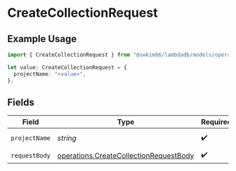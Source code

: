 # CreateCollectionRequest

## Example Usage

```typescript
import { CreateCollectionRequest } from "@swkim86/lambdadb/models/operations";

let value: CreateCollectionRequest = {
  projectName: "<value>",
};
```

## Fields

| Field                                                                                            | Type                                                                                             | Required                                                                                         | Description                                                                                      |
| ------------------------------------------------------------------------------------------------ | ------------------------------------------------------------------------------------------------ | ------------------------------------------------------------------------------------------------ | ------------------------------------------------------------------------------------------------ |
| `projectName`                                                                                    | *string*                                                                                         | :heavy_check_mark:                                                                               | Project name.                                                                                    |
| `requestBody`                                                                                    | [operations.CreateCollectionRequestBody](../../models/operations/createcollectionrequestbody.md) | :heavy_check_mark:                                                                               | N/A                                                                                              |